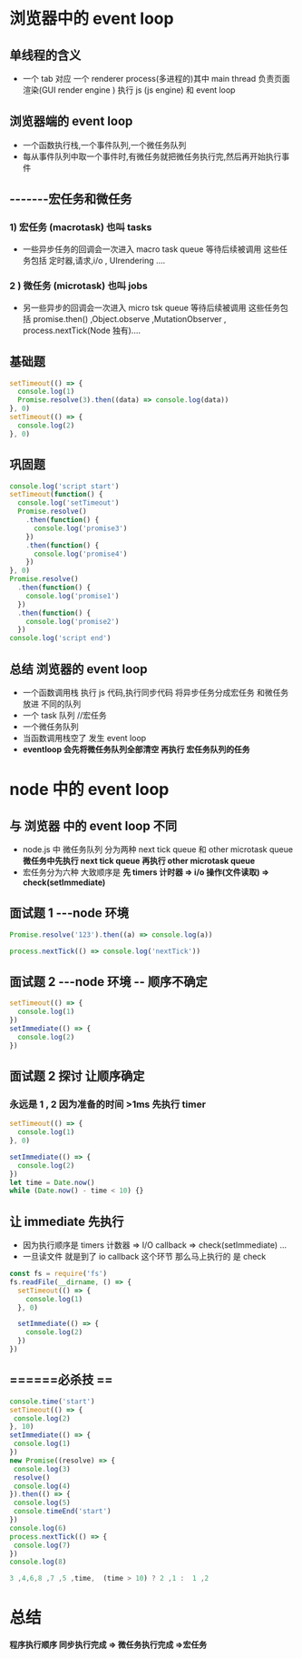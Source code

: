 # 浏览器中的 event loop

## 单线程的含义

- 一个 tab 对应 一个 renderer process(多进程的)其中 main thread 负责页面渲染(GUI render engine ) 执行 js (js engine) 和 event loop

## 浏览器端的 event loop

- 一个函数执行栈,一个事件队列,一个微任务队列
- 每从事件队列中取一个事件时,有微任务就把微任务执行完,然后再开始执行事件

## -------宏任务和微任务

### 1) 宏任务 (macrotask) 也叫 tasks

- 一些异步任务的回调会一次进入 macro task queue 等待后续被调用 这些任务包括 定时器,请求,i/o , UIrendering ....

### 2 ) 微任务 (microtask) 也叫 jobs

- 另一些异步的回调会一次进入 micro tsk queue 等待后续被调用 这些任务包括 promise.then() ,Object.observe ,MutationObserver , process.nextTick(Node 独有)....

## 基础题

```javascript
setTimeout(() => {
  console.log(1)
  Promise.resolve(3).then((data) => console.log(data))
}, 0)
setTimeout(() => {
  console.log(2)
}, 0)
```

## 巩固题

```javascript
console.log('script start')
setTimeout(function() {
  console.log('setTimeout')
  Promise.resolve()
    .then(function() {
      console.log('promise3')
    })
    .then(function() {
      console.log('promise4')
    })
}, 0)
Promise.resolve()
  .then(function() {
    console.log('promise1')
  })
  .then(function() {
    console.log('promise2')
  })
console.log('script end')
```

## 总结 浏览器的 event loop

- 一个函数调用栈 执行 js 代码,执行同步代码 将异步任务分成宏任务 和微任务 放进 不同的队列
- 一个 task 队列 //宏任务
- 一个微任务队列
- 当函数调用栈空了 发生 event loop
- **eventloop 会先将微任务队列全部清空 再执行 宏任务队列的任务**

# node 中的 event loop

## 与 浏览器 中的 event loop 不同

- node.js 中 微任务队列 分为两种 next tick queue 和 other microtask queue
  **微任务中先执行 next tick queue 再执行 other microtask queue**
- 宏任务分为六种 大致顺序是 **先 timers 计时器 => i/o 操作(文件读取) => check(setImmediate)**

## 面试题 1 ---node 环境

```javascript
Promise.resolve('123').then((a) => console.log(a))

process.nextTick(() => console.log('nextTick'))
```

## 面试题 2 ---node 环境 -- 顺序不确定

```javascript
setTimeout(() => {
  console.log(1)
})
setImmediate(() => {
  console.log(2)
})
```

## 面试题 2 探讨 让顺序确定

### 永远是 1 , 2 因为准备的时间 >1ms 先执行 timer

```javascript
setTimeout(() => {
  console.log(1)
}, 0)

setImmediate(() => {
  console.log(2)
})
let time = Date.now()
while (Date.now() - time < 10) {}
```

## 让 immediate 先执行

- 因为执行顺序是 timers 计数器 => I/O callback => check(setImmediate) ...
- 一旦读文件 就是到了 io callback 这个环节 那么马上执行的 是 check

```javascript
const fs = require('fs')
fs.readFile(__dirname, () => {
  setTimeout(() => {
    console.log(1)
  }, 0)

  setImmediate(() => {
    console.log(2)
  })
})
```

## ======必杀技 ==

```javascript
console.time('start')
setTimeout(() => {
 console.log(2)
}, 10)
setImmediate(() => {
 console.log(1)
})
new Promise((resolve) => {
 console.log(3)
 resolve()
 console.log(4)
}).then(() => {
 console.log(5)
 console.timeEnd('start')
})
console.log(6)
process.nextTick(() => {
 console.log(7)
})
console.log(8)

3 ,4,6,8 ,7 ,5 ,time,  (time > 10) ? 2 ,1 :  1 ,2
```

# 总结

**程序执行顺序 同步执行完成 => 微任务执行完成 =>宏任务**
